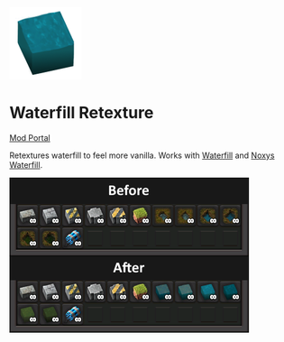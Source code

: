 ![](./src/thumbnail.png)

# Waterfill Retexture
[Mod Portal](https://mods.factorio.com/mod/waterfill-retexture)

Retextures waterfill to feel more vanilla.
Works with [Waterfill](https://mods.factorio.com/mod/Waterfill_v17) and [Noxys Waterfill](https://mods.factorio.com/mods/CobaltSky/Noxys_Waterfill).

![](./example.png)
